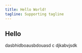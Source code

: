 ```yaml
---
title: Hello World!
tagline: Supporting tagline
---
```


## Hello

dasbhidboausbdouasd c djkabvjsdk
